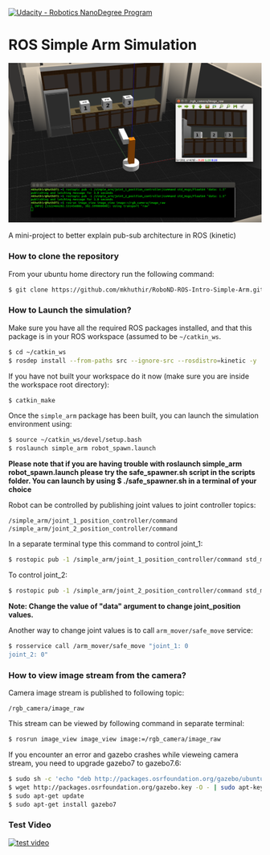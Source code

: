 [![Udacity - Robotics NanoDegree Program](https://s3-us-west-1.amazonaws.com/udacity-robotics/Extra+Images/RoboND_flag.png)](https://www.udacity.com/robotics)

# ROS Simple Arm Simulation

<p align="center"><img src="misc/simple_arm.png"></p>

A mini-project to better explain pub-sub architecture in ROS (kinetic)

### How to clone the repository

From your ubuntu home directory run the following command:

```bash
$ git clone https://github.com/mkhuthir/RoboND-ROS-Intro-Simple-Arm.git catkin_ws
```

### How to Launch the simulation?
Make sure you have all the required ROS packages installed, and that this package is in your ROS workspace (assumed to be `~/catkin_ws`.

```sh
$ cd ~/catkin_ws
$ rosdep install --from-paths src --ignore-src --rosdistro=kinetic -y
```

If you have not built your workspace do it now (make sure you are inside the workspace root  directory):
```sh
$ catkin_make
```

Once the `simple_arm` package has been built, you can launch the simulation environment using:

```sh
$ source ~/catkin_ws/devel/setup.bash
$ roslaunch simple_arm robot_spawn.launch
```
**Please note that if you are having trouble with roslaunch simple_arm robot_spawn.launch please try the safe_spawner.sh script in the scripts folder. You can launch by using $ ./safe_spawner.sh in a terminal of your choice**


Robot can be controlled by publishing joint values to joint controller topics:

```
/simple_arm/joint_1_position_controller/command
/simple_arm/joint_2_position_controller/command
```
In a separate terminal type this command to control joint_1:
```sh
$ rostopic pub -1 /simple_arm/joint_1_position_controller/command std_msgs/Float64 "data: 1.5"
```

To control joint_2:
```sh
$ rostopic pub -1 /simple_arm/joint_2_position_controller/command std_msgs/Float64 "data: 1.5"
```

**Note: Change the value of "data" argument to change joint_position values.**

Another way to change joint values is to call `arm_mover/safe_move` service:

```sh
$ rosservice call /arm_mover/safe_move "joint_1: 0 
joint_2: 0"
```

### How to view image stream from the camera?

Camera image stream is published to following topic:
```
/rgb_camera/image_raw
```

This stream can be viewed by following command in separate terminal:
```sh
$ rosrun image_view image_view image:=/rgb_camera/image_raw
```

If you encounter an error and gazebo crashes while vieweing camera stream, you need to upgrade gazebo7 to gazebo7.6:
```sh
$ sudo sh -c 'echo "deb http://packages.osrfoundation.org/gazebo/ubuntu-stable `lsb_release -cs` main" > /etc/apt/sources.list.d/gazebo-stable.list'
$ wget http://packages.osrfoundation.org/gazebo.key -O - | sudo apt-key add -
$ sudo apt-get update
$ sudo apt-get install gazebo7
```

### Test Video

[![test video](http://img.youtube.com/vi/jaN3Ypqf9sA/0.jpg)](http://www.youtube.com/watch?v=jaN3Ypqf9sA)
